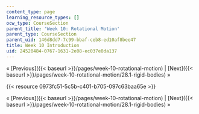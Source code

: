 ```yaml
---
content_type: page
learning_resource_types: []
ocw_type: CourseSection
parent_title: 'Week 10: Rotational Motion'
parent_type: CourseSection
parent_uid: 146d8dd7-7c99-bbaf-ceb8-ed10af8bee47
title: Week 10 Introduction
uid: 24520484-0767-1631-2e08-ec037e0da137
---
```


« [Previous]({{< baseurl >}}/pages/week-10-rotational-motion) | [Next]({{< baseurl >}}/pages/week-10-rotational-motion/28.1-rigid-bodies) »

{{< resource 0973fc51-5c5b-c401-b705-097c63baa65e >}}

« [Previous]({{< baseurl >}}/pages/week-10-rotational-motion) | [Next]({{< baseurl >}}/pages/week-10-rotational-motion/28.1-rigid-bodies) »